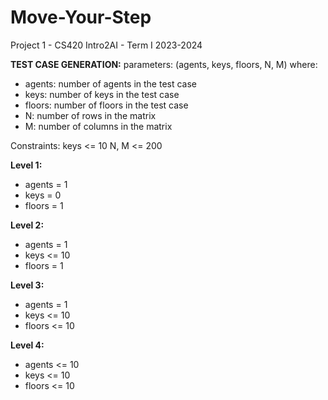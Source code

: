 # Move-Your-Step
Project 1 - CS420 Intro2AI - Term I 2023-2024

**TEST CASE GENERATION:**
parameters: (agents, keys, floors, N, M)
where:
- agents: number of agents in the test case
- keys: number of keys in the test case
- floors: number of floors in the test case
- N: number of rows in the matrix
- M: number of columns in the matrix

Constraints:
keys <= 10
N, M <= 200

**Level 1:**
- agents = 1
- keys = 0
- floors = 1

**Level 2:**
- agents = 1
- keys <= 10
- floors = 1

**Level 3:**
- agents = 1
- keys <= 10
- floors <= 10

**Level 4:**
- agents <= 10
- keys <= 10
- floors <= 10
